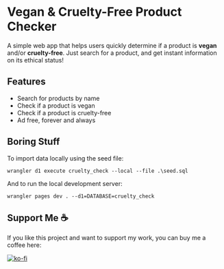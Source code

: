# Vegan & Cruelty-Free Product Checker

A simple web app that helps users quickly determine if a product is **vegan** and/or **cruelty-free**. Just search for a product, and get instant information on its ethical status!  

## Features

- Search for products by name  
- Check if a product is vegan  
- Check if a product is cruelty-free  
- Ad free, forever and always

## Boring Stuff

To import data locally using the seed file:
```
wrangler d1 execute cruelty_check --local --file .\seed.sql
```
And to run the local development server:
```
wrangler pages dev . --d1=DATABASE=cruelty_check
```

## Support Me ☕

If you like this project and want to support my work, you can buy me a coffee here:

[![ko-fi](https://ko-fi.com/img/githubbutton_sm.svg)](https://ko-fi.com/M4M41KS233)
